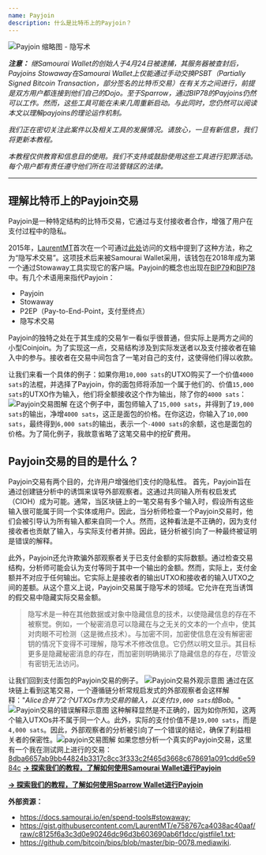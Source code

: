 ```yaml
---
name: Payjoin
description: 什么是比特币上的Payjoin？
---
```

![Payjoin 缩略图 - 隐写术](assets/cover.webp)

***注意：** 继Samourai Wallet的创始人于4月24日被逮捕，其服务器被查封后，Payjoins Stowaway在Samourai Wallet上仅能通过手动交换PSBT（Partially Signed Bitcoin Transaction，部分签名的比特币交易）在有关方之间进行，前提是双方用户都连接到他们自己的Dojo。至于Sparrow，通过BIP78的Payjoins仍然可以工作。然而，这些工具可能在未来几周重新启动。与此同时，您仍然可以阅读本文以理解payjoins的理论运作机制。*

_我们正在密切关注此案件以及相关工具的发展情况。请放心，一旦有新信息，我们将更新本教程。_

_本教程仅供教育和信息目的使用。我们不支持或鼓励使用这些工具进行犯罪活动。每个用户都有责任遵守他们所在司法管辖区的法律。_

---
## 理解比特币上的Payjoin交易

Payjoin是一种特定结构的比特币交易，它通过与支付接收者合作，增强了用户在支付过程中的隐私。

2015年，[LaurentMT](https://twitter.com/LaurentMT)首次在一个可通过[此处](https://gist.githubusercontent.com/LaurentMT/e758767ca4038ac40aaf/raw/c8125f6a3c3d0e90246dc96d3b603690ab6f1dcc/gistfile1.txt)访问的文档中提到了这种方法，称之为“隐写术交易”。这项技术后来被Samourai Wallet采用，该钱包在2018年成为第一个通过Stowaway工具实现它的客户端。Payjoin的概念也出现在[BIP79](https://github.com/bitcoin/bips/blob/master/bip-0079.mediawiki)和[BIP78](https://github.com/bitcoin/bips/blob/master/bip-0078.mediawiki)中。有几个术语用来指代Payjoin：
- Payjoin
- Stowaway
- P2EP（Pay-to-End-Point，支付至终点）
- 隐写术交易

Payjoin的独特之处在于其生成的交易乍一看似乎很普通，但实际上是两方之间的小型Coinjoin。为了实现这一点，交易结构涉及到实际发送者以及支付接收者在输入中的参与。接收者在交易中间包含了一笔对自己的支付，这使得他们得以收款。

让我们来看一个具体的例子：如果你用`10,000 sats`的UTXO购买了一个价值`4000 sats`的法棍，并选择了Payjoin，你的面包师将添加一个属于他们的、价值`15,000 sats`的UTXO作为输入，他们将全额接收这个作为输出，除了你的`4000 sats`：
![Payjoin交易图解](assets/en/1.webp)
在这个例子中，面包师输入了`15,000 sats`，并得到了`19,000 sats`的输出，净增`4000 sats`，这正是面包的价格。在你这边，你输入了`10,000 sats`，最终得到`6,000 sats`的输出，表示一个`-4000 sats`的余额，这也是面包的价格。为了简化例子，我故意省略了这笔交易中的挖矿费用。
## Payjoin交易的目的是什么？

Payjoin交易有两个目的，允许用户增强他们支付的隐私性。
首先，Payjoin旨在通过创建链分析中的诱饵来误导外部观察者。这通过共同输入所有权启发式（CIOH）成为可能。通常，当区块链上的一笔交易有多个输入时，假设所有这些输入很可能属于同一个实体或用户。因此，当分析师检查一个Payjoin交易时，他们会被引导认为所有输入都来自同一个人。然而，这种看法是不正确的，因为支付接收者也贡献了输入，与实际支付者并排。因此，链分析被引向了一种最终被证明是错误的解释。

此外，Payjoin还允许欺骗外部观察者关于已支付金额的实际数额。通过检查交易结构，分析师可能会认为支付等同于其中一个输出的金额。然而，实际上，支付金额并不对应于任何输出。它实际上是接收者的输出UTXO和接收者的输入UTXO之间的差额。从这个意义上说，Payjoin交易属于隐写术的领域。它允许在充当诱饵的假交易中隐藏实际交易金额。

> 隐写术是一种在其他数据或对象中隐藏信息的技术，以使隐藏信息的存在不被察觉。例如，一个秘密消息可以隐藏在与之无关的文本的一个点中，使其对肉眼不可检测（这是微点技术）。与加密不同，加密使信息在没有解密密钥的情况下变得不可理解，隐写术不修改信息。它仍然以明文显示。其目标更多是隐藏秘密消息的存在，而加密则明确揭示了隐藏信息的存在，尽管没有密钥无法访问。

让我们回到支付面包的Payjoin交易的例子。
![Payjoin交易外观示意图](assets/en/2.webp)
通过在区块链上看到这笔交易，一个遵循链分析常规启发式的外部观察者会这样解释："*Alice合并了2个UTXOs作为交易的输入，以支付`19,000 sats`给Bob*。"
![Payjoin交易的错误解释示意图](assets/en/3.webp)
这种解释显然是不正确的，因为如你所知，这两个输入UTXOs并不属于同一个人。此外，实际的支付价值不是`19,000 sats`，而是`4,000 sats`。因此，外部观察者的分析被引向了一个错误的结论，确保了利益相关者的保密性。![payjoin交易图解](assets/en/1.webp)
如果您想分析一个真实的Payjoin交易，这里有一个我在测试网上进行的交易：[8dba6657ab9bb44824b3317c8cc3f333c2f465d3668c678691a091cdd6e5984c](https://mempool.space/fr/testnet/tx/8dba6657ab9bb44824b3317c8cc3f333c2f465d3668c678691a091cdd6e5984c)
[**-> 探索我们的教程，了解如何使用Samourai Wallet进行Payjoin**](https://planb.network/tutorials/privacy/on-chain/payjoin-samourai-wallet-48a5c711-ee3d-44db-b812-c55913080eab)

[**-> 探索我们的教程，了解如何使用Sparrow Wallet进行Payjoin**](https://planb.network/tutorials/privacy/on-chain/payjoin-sparrow-wallet-087a0e49-61cd-41f5-8440-ac7b157bdd62)

**外部资源：**
- https://docs.samourai.io/en/spend-tools#stowaway;
- https://gist.githubusercontent.com/LaurentMT/e758767ca4038ac40aaf/raw/c8125f6a3c3d0e90246dc96d3b603690ab6f1dcc/gistfile1.txt;
- https://github.com/bitcoin/bips/blob/master/bip-0078.mediawiki.